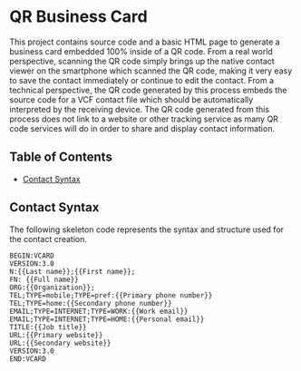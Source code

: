 # QR Business Card

This project contains source code and a basic HTML page to generate a business card embedded 100% inside of a QR code.  From a real world perspective, scanning the QR code simply brings up the native contact viewer on the smartphone which scanned the QR code, making it very easy to save the contact immediately or continue to edit the contact.  From a technical perspective, the QR code generated by this process embeds the source code for a VCF contact file which should be automatically interpreted by the receiving device.  The QR code generated from this process does not link to a website or other tracking service as many QR code services will do in order to share and display contact information.  

## Table of Contents
- [Contact Syntax](#contact-syntax)

## Contact Syntax

The following skeleton code represents the syntax and structure used for the contact creation.

```
BEGIN:VCARD
VERSION:3.0
N:{{Last name}};{{First name}};
FN: {{Full name}}
ORG:{{Organization}};
TEL;TYPE=mobile;TYPE=pref:{{Primary phone number}}
TEL;TYPE=home:{{Secondary phone number}}
EMAIL;TYPE=INTERNET;TYPE=WORK:{{Work email}}
EMAIL;TYPE=INTERNET;TYPE=HOME:{{Personal email}}
TITLE:{{Job title}}
URL:{{Primary website}}
URL:{{Secondary website}}
VERSION:3.0
END:VCARD
```
